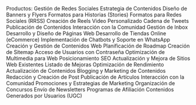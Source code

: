Productos:
Gestión de Redes Sociales
Estrategia de Contenidos
Diseño de Banners y Flyers
Formatos para Historias (Stories)
Formatos para Redes Sociales (RRSS)
Creación de Reels
Video Personalizado
Cadena de Tweets
Publicación de Contenidos
Interacción con la Comunidad
Gestión de Inbox
Desarrollo y Diseño de Páginas Web
Desarrollo de Tiendas Online (eCommerce)
Implementación de Chatbots y Soporte en WhatsApp
Creación y Gestión de Contenidos Web
Planificación de Roadmap
Creación de Sitemap
Acceso de Usuarios con Contraseña
Optimización de Multimedia para Web
Posicionamiento SEO
Actualización y Mejora de Sitios Web Existentes
Listado de Mejoras
Optimización de Rendimiento
Actualización de Contenidos
Blogging y Marketing de Contenidos
Redacción y Creación de Post
Publicación de Artículos
Interacción con la Comunidad
Promociones y Estrategias de Marketing
Organización de Concursos
Envío de Newsletters
Programas de Afiliación
Contenidos Generados por Usuarios (UGC)